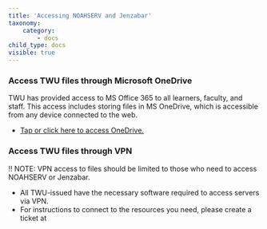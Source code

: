 ```yaml
---
title: 'Accessing NOAHSERV and Jenzabar'
taxonomy:
    category:
        - docs
child_type: docs
visible: true
---
```


### Access TWU files through Microsoft OneDrive
TWU has provided access to MS Office 365 to all learners, faculty, and staff. This access includes storing files in MS OneDrive, which is accessible from any device connected to the web.
- [Tap or click here to access OneDrive.](https://portal.office.com)

### Access TWU files through VPN

!! NOTE: VPN access to files should be limited to those who need to access NOAHSERV or Jenzabar.

- All TWU-issued have the necessary software required to access servers via VPN.
- For instructions to connect to the resources you need, please create a ticket at
